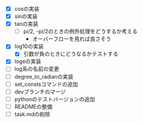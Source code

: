 - [x] cosの実装
- [x] sinの実装
- [x] tanの実装
	- [ ] pi/2, -pi/2のときの例外処理をどうするか考える
		- オーバーフローを見れば良さそう	
- [x] log10の実装
	- [x] 引数が負のときにどうなるかテストする
- [x] logeの実装
- [ ] log系の名前の変更
- [ ] degree_to_radianの実装
- [ ] set_constsコマンドの追加
- [ ] devブランチのマージ
- [ ] pythonのテストバージョンの追加
- [ ] READMEの整備
- [ ] task.mdの削除

